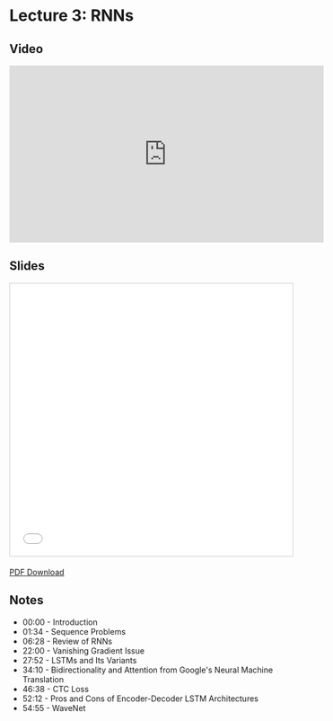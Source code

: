 # Lecture 3: RNNs

## Video

<iframe width="560" height="315" src="https://www.youtube.com/embed/2b0TPDmzoaQ" frameborder="0" allow="accelerometer; autoplay; clipboard-write; encrypted-media; gyroscope; picture-in-picture" allowfullscreen></iframe>

## Slides

<iframe src="//www.slideshare.net/slideshow/embed_code/key/6LPefz3BsAZk6G" width="595" height="485" frameborder="0" marginwidth="0" marginheight="0" scrolling="no" style="border:1px solid #CCC; border-width:1px; margin-bottom:5px; max-width: 100%;" allowfullscreen> </iframe>

[PDF Download](https://drive.google.com/file/d/1bn801i0Brs2FypxDyjBIzJyrNYQof80J/view?usp=sharing)

## Notes

- 00:00 - Introduction
- 01:34 - Sequence Problems
- 06:28 - Review of RNNs
- 22:00 - Vanishing Gradient Issue
- 27:52 - LSTMs and Its Variants
- 34:10 - Bidirectionality and Attention from Google's Neural Machine Translation
- 46:38 - CTC Loss
- 52:12 - Pros and Cons of Encoder-Decoder LSTM Architectures
- 54:55 - WaveNet
